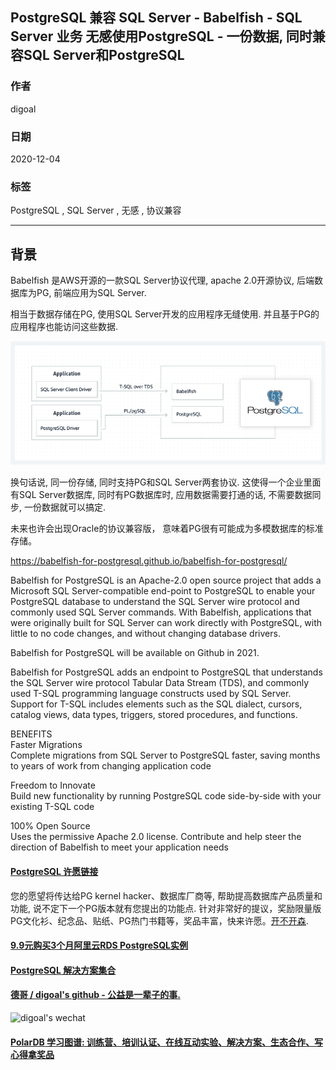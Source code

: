 ## PostgreSQL 兼容 SQL Server - Babelfish - SQL Server 业务 无感使用PostgreSQL - 一份数据, 同时兼容SQL Server和PostgreSQL      
    
### 作者    
digoal    
    
### 日期    
2020-12-04     
    
### 标签    
PostgreSQL , SQL Server , 无感 , 协议兼容     
    
----    
    
## 背景    
Babelfish 是AWS开源的一款SQL Server协议代理, apache 2.0开源协议, 后端数据库为PG, 前端应用为SQL Server.     
    
相当于数据存储在PG, 使用SQL Server开发的应用程序无缝使用. 并且基于PG的应用程序也能访问这些数据.      
    
![pic](20201204_01_pic_001.png)    
    
换句话说, 同一份存储, 同时支持PG和SQL Server两套协议.  这使得一个企业里面有SQL Server数据库, 同时有PG数据库时, 应用数据需要打通的话, 不需要数据同步, 一份数据就可以搞定.    
  
未来也许会出现Oracle的协议兼容版， 意味着PG很有可能成为多模数据库的标准存储。  
    
https://babelfish-for-postgresql.github.io/babelfish-for-postgresql/      
    
Babelfish for PostgreSQL is an Apache-2.0 open source project that adds a Microsoft SQL Server-compatible end-point to PostgreSQL to enable your PostgreSQL database to understand the SQL Server wire protocol and commonly used SQL Server commands. With Babelfish, applications that were originally built for SQL Server can work directly with PostgreSQL, with little to no code changes, and without changing database drivers.  
  
Babelfish for PostgreSQL will be available on Github in 2021.  
  
Babelfish for PostgreSQL adds an endpoint to PostgreSQL that understands the SQL Server wire protocol Tabular Data Stream (TDS), and commonly used T-SQL programming language constructs used by SQL Server. Support for T-SQL includes elements such as the SQL dialect, cursors, catalog views, data types, triggers, stored procedures, and functions.  
  
BENEFITS  
Faster Migrations  
Complete migrations from SQL Server to PostgreSQL faster, saving months to years of work from changing application code  
  
Freedom to Innovate  
Build new functionality by running PostgreSQL code side-by-side with your existing T-SQL code  
  
100% Open Source  
Uses the permissive Apache 2.0 license. Contribute and help steer the direction of Babelfish to meet your application needs  
  
  
#### [PostgreSQL 许愿链接](https://github.com/digoal/blog/issues/76 "269ac3d1c492e938c0191101c7238216")
您的愿望将传达给PG kernel hacker、数据库厂商等, 帮助提高数据库产品质量和功能, 说不定下一个PG版本就有您提出的功能点. 针对非常好的提议，奖励限量版PG文化衫、纪念品、贴纸、PG热门书籍等，奖品丰富，快来许愿。[开不开森](https://github.com/digoal/blog/issues/76 "269ac3d1c492e938c0191101c7238216").  
  
  
#### [9.9元购买3个月阿里云RDS PostgreSQL实例](https://www.aliyun.com/database/postgresqlactivity "57258f76c37864c6e6d23383d05714ea")
  
  
#### [PostgreSQL 解决方案集合](https://yq.aliyun.com/topic/118 "40cff096e9ed7122c512b35d8561d9c8")
  
  
#### [德哥 / digoal's github - 公益是一辈子的事.](https://github.com/digoal/blog/blob/master/README.md "22709685feb7cab07d30f30387f0a9ae")
  
  
![digoal's wechat](../pic/digoal_weixin.jpg "f7ad92eeba24523fd47a6e1a0e691b59")
  
  
#### [PolarDB 学习图谱: 训练营、培训认证、在线互动实验、解决方案、生态合作、写心得拿奖品](https://www.aliyun.com/database/openpolardb/activity "8642f60e04ed0c814bf9cb9677976bd4")
  

